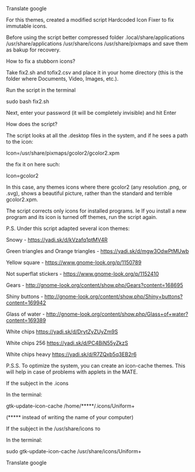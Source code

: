 Translate google

For this themes, created a modified script Hardcoded Icon Fixer to fix immutable icons.

Before using the script better compressed folder .local/share/applications /usr/share/applications /usr/share/icons /usr/share/pixmaps and save them as bakup for recovery.

How to fix a stubborn icons?

Take fix2.sh and tofix2.csv and place it in your home directory (this is the folder where Documents, Video, Images, etc.). 

Run the script in the terminal

sudo bash fix2.sh

Next, enter your password (it will be completely invisible) and hit Enter


How does the script?

The script looks at all the .desktop files in the system, and if he sees a path to the icon:

Icon=/usr/share/pixmaps/gcolor2/gcolor2.xpm

the fix it on here such:

Icon=gcolor2

In this case, any themes icons where there gcolor2 (any resolution .png, or .svg), shows a beautiful picture, rather than the standard and terrible gcolor2.xpm.

The script corrects only icons for installed programs. Ie If you install a new program and its icon is turned off themes, run the script again.

P.S. Under this script adapted several icon themes:

Snowy - https://yadi.sk/d/kVzafq1ptMV4R

Green triangles and Orange triangles - https://yadi.sk/d/mgw3OdwPtMUwb

Yellow square - https://www.gnome-look.org/p/1150789

Not superflat stickers  - https://www.gnome-look.org/p/1152410

Gears - http://gnome-look.org/content/show.php/Gears?content=168695

Shiny buttons - http://gnome-look.org/content/show.php/Shiny+buttons?content=169942

Glass of water - http://gnome-look.org/content/show.php/Glass+of+water?content=169389

White chips https://yadi.sk/d/DrytZyZUyZm9S

White chips 256 https://yadi.sk/d/PC4BiN55yZkzS

White chips heavy https://yadi.sk/d/R7ZQxb5q3EB2r6

P.S.S. To optimize the system, you can create an icon-cache themes. This will help in case of problems with applets in the MATE.

If the subject in the .icons

In the terminal:

gtk-update-icon-cache /home/*****/.icons/Uniform+

(***** instead of writing the name of your computer)

If the subject in the /usr/share/icons то

In the terminal:

sudo gtk-update-icon-cache /usr/share/icons/Uniform+

Translate google
